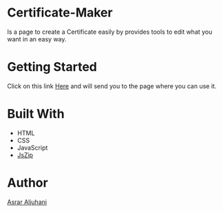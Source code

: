 # Certificate-Maker
Is a page to create a Certificate easily by provides tools to edit what you want in an easy way. 
# Getting Started
Click on this link [Here](https://asraraljuhani.github.io/Certificate-Maker/) and will send you to the page where you can use it. 

# Built With
* HTML
* CSS
* JavaScript
* [JsZip](https://stuk.github.io/jszip/)

# Author 
[Asrar Aljuhani](https://twitter.com/asraraljuhani)
